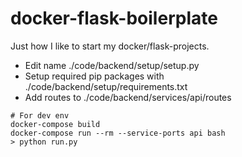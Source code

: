 # docker-flask-boilerplate

Just how I like to start my docker/flask-projects.

- Edit name ./code/backend/setup/setup.py
- Setup required pip packages with ./code/backend/setup/requirements.txt
- Add routes to ./code/backend/services/api/routes

```
# For dev env
docker-compose build
docker-compose run --rm --service-ports api bash
> python run.py
```
